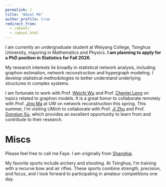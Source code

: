 ```yaml
---
permalink: /
title: "About Me"
author_profile: true
redirect_from: 
  - /about/
  - /about.html
---
```


I am currently an undergraduate student at Weiyang College, Tsinghua University, majoring in Mathematics and Physics. **I am planning to apply for a PhD position in Statistics for Fall 2026**.

My research interests lie broadly in statistical network analysis, including graphon estimation, network reconstruction and hypergraph modeling. I develop statistical methodologies to better understand underlying structures in complex systems. 

I am fortunate to work with Prof. [Weichi Wu](https://www.stat.tsinghua.edu.cn/en/info/1023/1048.htm) and Prof. [Chenlei Leng](https://warwick.ac.uk/fac/sci/statistics/staff/academic-research/leng/) on topics related to graphon models. It is a great honor to collaborate remotely with Prof. [Jing Ma](https://www.biostat.washington.edu/people/jing-ma) at UW on network reconstruction this spring. This summer, I'm visiting UMich to collaborate with Prof. [Ji Zhu](https://dept.stat.lsa.umich.edu/~jizhu/) and Prof. [Gongjun Xu](https://sites.google.com/umich.edu/gongjunxu), which provides an excellent opportunity to learn from and contribute to their research.


# Miscs

Please feel free to call me Faye. I am originally from [Shanghai](https://en.wikipedia.org/wiki/Shanghai).

My favorite sports include archery and shooting. At Tsinghua, I'm training with a recurve bow and air rifles. These sports combine strength, precision, and focus, and I look forward to participating in amateur competitions one day.
